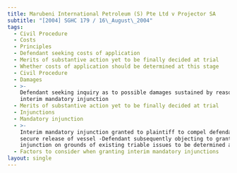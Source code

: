 ```yaml
---
title: Marubeni International Petroleum (S) Pte Ltd v Projector SA
subtitle: "[2004] SGHC 179 / 16\_August\_2004"
tags:
  - Civil Procedure
  - Costs
  - Principles
  - Defendant seeking costs of application
  - Merits of substantive action yet to be finally decided at trial
  - Whether costs of application should be determined at this stage
  - Civil Procedure
  - Damages
  - >-
    Defendant seeking inquiry as to possible damages sustained by reason of
    interim mandatory injunction
  - Merits of substantive action yet to be finally decided at trial
  - Injunctions
  - Mandatory injunction
  - >-
    Interim mandatory injunction granted to plaintiff to compel defendants to
    secure release of vessel -Defendant subsequently objecting to granting of
    injunction on grounds of existing triable issues to be determined at trial
  - Factors to consider when granting interim mandatory injunctions
layout: single
---
```


